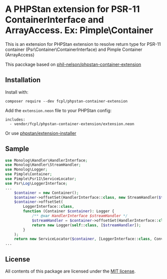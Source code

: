 # A PHPStan extension for PSR-11 ContainerInterface and ArrayAccess. Ex: Pimple\Container

This is an extension for PHPStan extension to resolve return type for PSR-11 container (Psr\Container\ContainerInterface) and Pimple Container (ArrayAccess)

This pacckage based on [phil-nelson/phpstan-container-extension](https://github.com/phil-nelson/phpstan-container-extension)

## Installation

Install with:

```
composer require --dev fcpl/phpstan-container-extension
```

Add the `extension.neon` file to your PHPStan config:

```
includes:
  - vendor/fcpl/phpstan-container-extension/extension.neon
```

Or use [phpstan/extension-installer](https://github.com/phpstan/extension-installer)

## Sample

```php
use Monolog\Handler\HandlerInterface;
use Monolog\Handler\StreamHandler;
use Monolog\Logger;
use Pimple\Container;
use Pimple\Psr11\ServiceLocator;
use Psr\Log\LoggerInterface;
...
    $container = new Container();
    $container->offsetSet(HandlerInterface::class, new StreamHandler($this->getLogFile()));
    $container->offsetSet(
        LoggerInterface::class,
        function (Container $container): Logger {
            /** @var HandlerInterface $streamHandler */
            $streamHandler = $container->offsetGet(HandlerInterface::class);
            return new Logger(self::class, [$streamHandler]);
        }
    );
    return new ServiceLocator($container, [LoggerInterface::class, ConverterFileInterface::class]);
...
```

## License
All contents of this package are licensed under the [MIT license](https://github.com/webmozarts/assert/blob/master/LICENSE).

